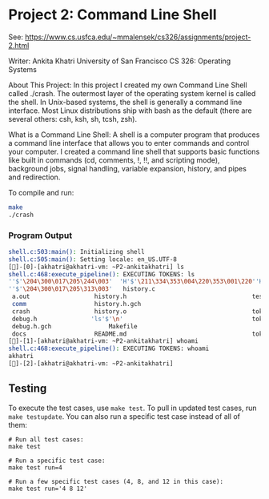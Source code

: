 # Project 2: Command Line Shell

See: https://www.cs.usfca.edu/~mmalensek/cs326/assignments/project-2.html

Writer: Ankita Khatri
University of San Francisco
CS 326: Operating Systems

About This Project:
In this project I created my own Command Line Shell called ./crash. The outermost layer of the operating system kernel is called the shell. In Unix-based systems, the shell is generally a command line interface. Most Linux distributions ship with bash as the default (there are several others: csh, ksh, sh, tcsh, zsh). 

What is a Command Line Shell:
A shell is a computer program that produces a command line interface that allows you to enter commands and control your computer. I created a command line shell that supports basic functions like built in commands (cd, comments, !, !!, and scripting mode), background jobs, signal handling, variable expansion, history, and pipes and redirection.

To compile and run:

```bash
make
./crash
```

### Program Output
```bash
shell.c:503:main(): Initializing shell
shell.c:505:main(): Setting locale: en_US.UTF-8
[🙂]-[0]-[akhatri@akhatri-vm: ~P2-ankitakhatri] ls
shell.c:468:execute_pipeline(): EXECUTING TOKENS: ls
''$'\204\300\017\205\244\003'  'H'$'\211\334\353\004\220\353\001\220''H'$'\213''E'$'\310''dH3'$'\004''%('   shell.c	     vgcore.24053   vgcore.24114   vgcore.24185
''$'\204\300\017\205\313\003'   history.c								    shell.o	     vgcore.24060   vgcore.24127   vgcore.24194
 a.out			        history.h								    test-output.md   vgcore.24064   vgcore.24138   vgcore.24204
 comm			        history.h.gch								    tests	     vgcore.24071   vgcore.24147
 crash			        history.o								    token.c	     vgcore.24082   vgcore.24151
 debug.h		       'ls'$'\n'								    token.h	     vgcore.24092   vgcore.24163
 debug.h.gch		        Makefile								    token.h.gch      vgcore.24097   vgcore.24170
 docs			        README.md								    token.o	     vgcore.24107   vgcore.24176
[🙂]-[1]-[akhatri@akhatri-vm: ~P2-ankitakhatri] whoami
shell.c:468:execute_pipeline(): EXECUTING TOKENS: whoami
akhatri
[🙂]-[2]-[akhatri@akhatri-vm: ~P2-ankitakhatri] 
```

## Testing

To execute the test cases, use `make test`. To pull in updated test cases, run `make testupdate`. You can also run a specific test case instead of all of them:

```
# Run all test cases:
make test

# Run a specific test case:
make test run=4

# Run a few specific test cases (4, 8, and 12 in this case):
make test run='4 8 12'
```
